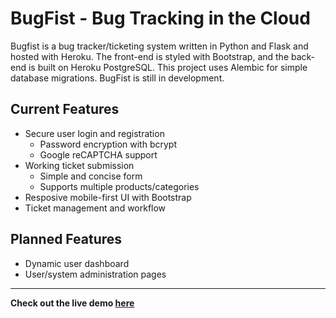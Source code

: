 # BugFist - Bug Tracking in the Cloud

Bugfist is a bug tracker/ticketing system written in Python and Flask and hosted with Heroku. The front-end is styled with Bootstrap, and the back-end is built on Heroku PostgreSQL. This project uses Alembic for simple database migrations. BugFist is still in development.

## Current Features

- Secure user login and registration
	- Password encryption with bcrypt
	- Google reCAPTCHA support
- Working ticket submission
	- Simple and concise form
	- Supports multiple products/categories
- Resposive mobile-first UI with Bootstrap
- Ticket management and workflow

## Planned Features

- Dynamic user dashboard
- User/system administration pages

<hr>

**Check out the live demo [here](http://bugfist-demo.herokuapp.com/)**
